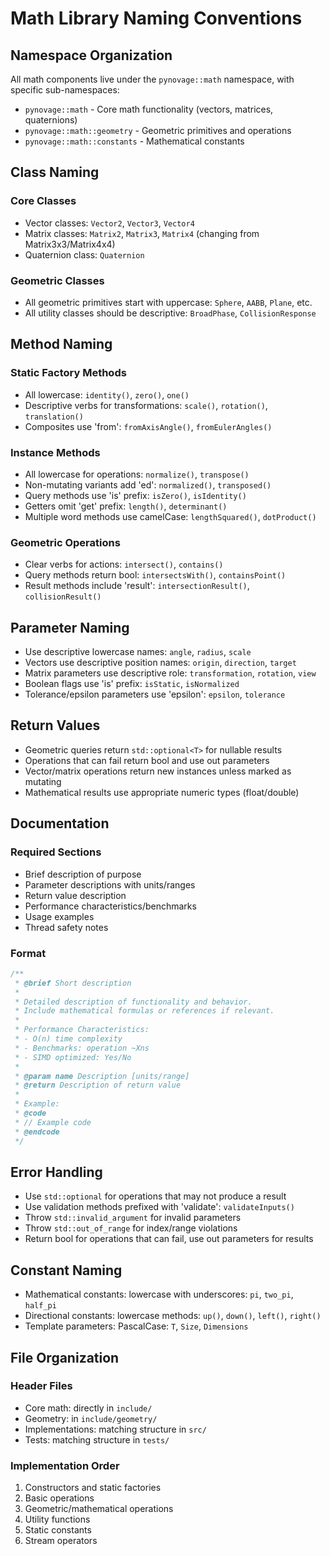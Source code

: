 # Math Library Naming Conventions

## Namespace Organization
All math components live under the `pynovage::math` namespace, with specific sub-namespaces:
- `pynovage::math` - Core math functionality (vectors, matrices, quaternions)
- `pynovage::math::geometry` - Geometric primitives and operations
- `pynovage::math::constants` - Mathematical constants

## Class Naming
### Core Classes
- Vector classes: `Vector2`, `Vector3`, `Vector4`
- Matrix classes: `Matrix2`, `Matrix3`, `Matrix4` (changing from Matrix3x3/Matrix4x4)
- Quaternion class: `Quaternion`

### Geometric Classes
- All geometric primitives start with uppercase: `Sphere`, `AABB`, `Plane`, etc.
- All utility classes should be descriptive: `BroadPhase`, `CollisionResponse`

## Method Naming

### Static Factory Methods
- All lowercase: `identity()`, `zero()`, `one()`
- Descriptive verbs for transformations: `scale()`, `rotation()`, `translation()`
- Composites use 'from': `fromAxisAngle()`, `fromEulerAngles()`

### Instance Methods
- All lowercase for operations: `normalize()`, `transpose()`
- Non-mutating variants add 'ed': `normalized()`, `transposed()`
- Query methods use 'is' prefix: `isZero()`, `isIdentity()`
- Getters omit 'get' prefix: `length()`, `determinant()`
- Multiple word methods use camelCase: `lengthSquared()`, `dotProduct()`

### Geometric Operations
- Clear verbs for actions: `intersect()`, `contains()`
- Query methods return bool: `intersectsWith()`, `containsPoint()`
- Result methods include 'result': `intersectionResult()`, `collisionResult()`

## Parameter Naming
- Use descriptive lowercase names: `angle`, `radius`, `scale`
- Vectors use descriptive position names: `origin`, `direction`, `target`
- Matrix parameters use descriptive role: `transformation`, `rotation`, `view`
- Boolean flags use 'is' prefix: `isStatic`, `isNormalized`
- Tolerance/epsilon parameters use 'epsilon': `epsilon`, `tolerance`

## Return Values
- Geometric queries return `std::optional<T>` for nullable results
- Operations that can fail return bool and use out parameters
- Vector/matrix operations return new instances unless marked as mutating
- Mathematical results use appropriate numeric types (float/double)

## Documentation
### Required Sections
- Brief description of purpose
- Parameter descriptions with units/ranges
- Return value description
- Performance characteristics/benchmarks
- Usage examples
- Thread safety notes

### Format
```cpp
/**
 * @brief Short description
 * 
 * Detailed description of functionality and behavior.
 * Include mathematical formulas or references if relevant.
 *
 * Performance Characteristics:
 * - O(n) time complexity
 * - Benchmarks: operation ~Xns
 * - SIMD optimized: Yes/No
 *
 * @param name Description [units/range]
 * @return Description of return value
 *
 * Example:
 * @code
 * // Example code
 * @endcode
 */
```

## Error Handling
- Use `std::optional` for operations that may not produce a result
- Use validation methods prefixed with 'validate': `validateInputs()`
- Throw `std::invalid_argument` for invalid parameters
- Throw `std::out_of_range` for index/range violations
- Return bool for operations that can fail, use out parameters for results

## Constant Naming
- Mathematical constants: lowercase with underscores: `pi`, `two_pi`, `half_pi`
- Directional constants: lowercase methods: `up()`, `down()`, `left()`, `right()`
- Template parameters: PascalCase: `T`, `Size`, `Dimensions`

## File Organization
### Header Files
- Core math: directly in `include/`
- Geometry: in `include/geometry/`
- Implementations: matching structure in `src/`
- Tests: matching structure in `tests/`

### Implementation Order
1. Constructors and static factories
2. Basic operations
3. Geometric/mathematical operations
4. Utility functions
5. Static constants
6. Stream operators